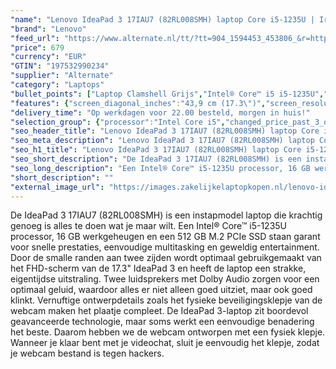 ```yaml
---
"name": "Lenovo IdeaPad 3 17IAU7 (82RL008SMH) laptop Core i5-1235U | Iris Xe Graphics | 16 GB | 512 GB SSD"
"brand": "Lenovo"
"feed_url": "https://www.alternate.nl/tt/?tt=904_1594453_453806_&r=https%3A%2F%2Fwww.alternate.nl%2Fhtml%2Fproduct%2F1924726%3Futm_source%3Dtradetracker%26utm_medium%3Dcpc%26utm_campaign%3Dtradetracker_Laptop%26utm_term%3DPL8IZNBN"
"price": 679
"currency": "EUR"
"GTIN": "197532990234"
"supplier": "Alternate"
"category": "Laptops"
"bullet_points": ["Laptop Clamshell Grijs","Intel® Core™ i5 i5-1235U","43,9 cm (17.3\") Full HD 1920 x 1080 Pixels IPS LED backlight 16:9","16 GB DDR4-SDRAM 3200 MHz 1 x 8 GB","512 GB SSD","Intel Iris Xe Graphics","Wi-Fi 6 (802.11ax) Bluetooth 5.1","Lithium-Polymeer (LiPo) 38 Wh 65 W","Windows 11 Home 64-bit"]
"features": {"screen_diagonal_inches":"43,9 cm (17.3\")","screen_resolution":"1920 x 1080 Pixels","processor_family":"Intel® Core™ i5","memory_size":"16 GB","memory_type":"DDR4-SDRAM","total_storage_space":"512 GB","operating_system":"Windows 11 Home","battery_capacity":"38 Wh","width":"399 mm","depth":"274 mm","height":"19,9 mm","weight":"2,04 kg","graphics_card":"Intel Iris Xe Graphics"}
"delivery_time": "Op werkdagen voor 22.00 besteld, morgen in huis!"
"selection_group": {"processor":"Intel Core i5","changed_price_past_3_days":false,"product_family":"IdeaPad"}
"seo_header_title": "Lenovo IdeaPad 3 17IAU7 (82RL008SMH) laptop Core i5-1235U | Iris Xe Graphics | 16 GB | 512 GB SSD"
"seo_meta_description": "Lenovo IdeaPad 3 17IAU7 (82RL008SMH) laptop Core i5-1235U | Iris Xe Graphics | 16 GB | 512 GB SSD"
"seo_h1_title": "Lenovo IdeaPad 3 17IAU7 (82RL008SMH) laptop Core i5-1235U | Iris Xe Graphics | 16 GB | 512 GB SSD"
"seo_short_description": "De IdeaPad 3 17IAU7 (82RL008SMH) is een instapmodel laptop die krachtig genoeg is alles te doen wat je maar wilt."
"seo_long_description": "Een Intel® Core™ i5-1235U processor, 16 GB werkgeheugen en een 512 GB M. 2 PCIe SSD staan garant voor snelle prestaties, eenvoudige multitasking en geweldig entertainment. Door de smalle randen aan twee zijden wordt optimaal gebruikgemaakt van het FHD-scherm van de 17. 3\" IdeaPad 3 en heeft de laptop een strakke, eigentijdse uitstraling. Twee luidsprekers met Dolby Audio zorgen voor een optimaal geluid, waardoor alles er niet alleen goed uitziet, maar ook goed klinkt. Vernuftige ontwerpdetails zoals het fysieke beveiligingsklepje van de webcam maken het plaatje compleet. De IdeaPad 3-laptop zit boordevol geavanceerde technologie, maar soms werkt een eenvoudige benadering het beste. Daarom hebben we de webcam ontworpen met een fysiek klepje. Wanneer je klaar bent met je videochat, sluit je eenvoudig het klepje, zodat je webcam bestand is tegen hackers."
"short_description": ""
"external_image_url": "https://images.zakelijkelaptopkopen.nl/lenovo-ideapad-3-17iau7-82rl008smh-laptop-core-i5-1235u-iris-xe-graphics-16-gb-512-gb-ssd.webp"
---
```


De IdeaPad 3 17IAU7 (82RL008SMH) is een instapmodel laptop die krachtig genoeg is alles te doen wat je maar wilt. Een Intel® Core™ i5-1235U processor, 16 GB werkgeheugen en een 512 GB M.2 PCIe SSD staan garant voor snelle prestaties, eenvoudige multitasking en geweldig entertainment. Door de smalle randen aan twee zijden wordt optimaal gebruikgemaakt van het FHD-scherm van de 17.3" IdeaPad 3 en heeft de laptop een strakke, eigentijdse uitstraling. Twee luidsprekers met Dolby Audio zorgen voor een optimaal geluid, waardoor alles er niet alleen goed uitziet, maar ook goed klinkt. Vernuftige ontwerpdetails zoals het fysieke beveiligingsklepje van de webcam maken het plaatje compleet. De IdeaPad 3-laptop zit boordevol geavanceerde technologie, maar soms werkt een eenvoudige benadering het beste. Daarom hebben we de webcam ontworpen met een fysiek klepje. Wanneer je klaar bent met je videochat, sluit je eenvoudig het klepje, zodat je webcam bestand is tegen hackers.